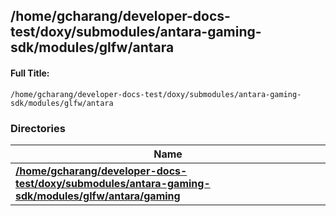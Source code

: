 

## /home/gcharang/developer-docs-test/doxy/submodules/antara-gaming-sdk/modules/glfw/antara

#### Full Title:
```
/home/gcharang/developer-docs-test/doxy/submodules/antara-gaming-sdk/modules/glfw/antara
```





### Directories

| Name           |
| -------------- |
| **[/home/gcharang/developer-docs-test/doxy/submodules/antara-gaming-sdk/modules/glfw/antara/gaming](Files/dir_b9e7c524df42ad8efb5493f6c23f0e3b.md#dir-/home/gcharang/developer-docs-test/doxy/submodules/antara-gaming-sdk/modules/glfw/antara/gaming)**  |






















